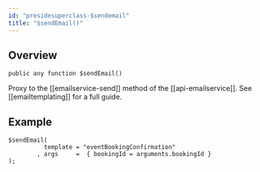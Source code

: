```yaml
---
id: "presidesuperclass-$sendemail"
title: "$sendEmail()"
---
```



## Overview




```luceescript
public any function $sendEmail()
```

Proxy to the [[emailservice-send]] method of the [[api-emailservice]].
See [[emailtemplating]] for a full guide.


## Example


```luceescript
$sendEmail(
          template = "eventBookingConfirmation"
        , args     =  { bookingId = arguments.bookingId }
);
```

